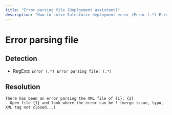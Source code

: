 ```yaml
---
title: "Error parsing file (Deployment assistant)"
description: "How to solve Salesforce deployment error /Error (.*) Error parsing file: (.*)"
---
```

<!-- markdownlint-disable MD013 -->
# Error parsing file

## Detection

- RegExp: `Error (.*) Error parsing file: (.*)`

## Resolution

```shell
There has been an error parsing the XML file of {1}: {2}
- Open file {1} and look where the error can be ! (merge issue, typo, XML tag not closed...)
```
